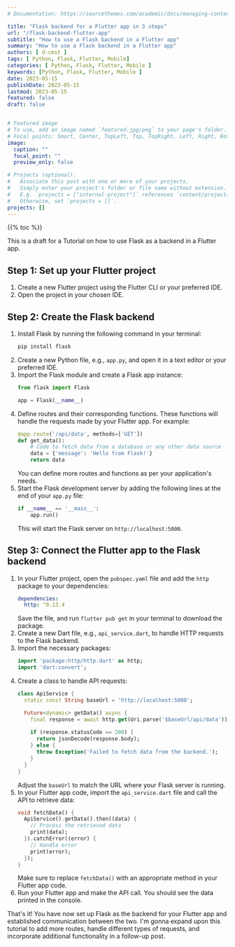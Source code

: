 ```yaml
---
# Documentation: https://sourcethemes.com/academic/docs/managing-content/

title: "Flask backend for a Flutter app in 3 steps"
url: "/flask-backend-flutter-app"
subtitle: "How to use a Flask backend in a Flutter app"
summary: "How to use a Flask backend in a Flutter app"
authors: [ d-cmst ]
tags: [ Python, Flask, Flutter, Mobile]
categories: [ Python, Flask, Flutter, Mobile ]
keywords: [Python, Flask, Flutter, Mobile ]
date: 2023-05-15
publishDate: 2023-05-15
lastmod: 2023-05-15
featured: false
draft: false


# Featured image
# To use, add an image named `featured.jpg/png` to your page's folder.
# Focal points: Smart, Center, TopLeft, Top, TopRight, Left, Right, BottomLeft, Bottom, BottomRight.
image:
  caption: ""
  focal_point: ""
  preview_only: false

# Projects (optional).
#   Associate this post with one or more of your projects.
#   Simply enter your project's folder or file name without extension.
#   E.g. `projects = ["internal-project"]` references `content/project/deep-learning/index.md`.
#   Otherwise, set `projects = []`.
projects: []
---
```


{{% toc %}}

This is a draft for a Tutorial on how to use Flask as a backend in a Flutter app.

## Step 1: Set up your Flutter project
1. Create a new Flutter project using the Flutter CLI or your preferred IDE.
2. Open the project in your chosen IDE.

## Step 2: Create the Flask backend
1. Install Flask by running the following command in your terminal:
   ```bash
   pip install flask
   ```
2. Create a new Python file, e.g., `app.py`, and open it in a text editor or your preferred IDE.
3. Import the Flask module and create a Flask app instance:
   ```python
   from flask import Flask

   app = Flask(__name__)
   ```
4. Define routes and their corresponding functions. These functions will handle the requests made by your Flutter app. For example:
   ```python
   @app.route('/api/data', methods=['GET'])
   def get_data():
       # Code to fetch data from a database or any other data source
       data = {'message': 'Hello from Flask!'}
       return data
   ```
   You can define more routes and functions as per your application's needs.
5. Start the Flask development server by adding the following lines at the end of your `app.py` file:
   ```python
   if __name__ == '__main__':
       app.run()
   ```
   This will start the Flask server on `http://localhost:5000`.

## Step 3: Connect the Flutter app to the Flask backend
1. In your Flutter project, open the `pubspec.yaml` file and add the `http` package to your dependencies:
   ```yaml
   dependencies:
     http: ^0.13.4
   ```
   Save the file, and run `flutter pub get` in your terminal to download the package.
2. Create a new Dart file, e.g., `api_service.dart`, to handle HTTP requests to the Flask backend.
3. Import the necessary packages:
   ```dart
   import 'package:http/http.dart' as http;
   import 'dart:convert';
   ```
4. Create a class to handle API requests:
   ```dart
   class ApiService {
     static const String baseUrl = 'http://localhost:5000';

     Future<dynamic> getData() async {
       final response = await http.get(Uri.parse('$baseUrl/api/data'));
       
       if (response.statusCode == 200) {
         return jsonDecode(response.body);
       } else {
         throw Exception('Failed to fetch data from the backend.');
       }
     }
   }
   ```
   Adjust the `baseUrl` to match the URL where your Flask server is running.
5. In your Flutter app code, import the `api_service.dart` file and call the API to retrieve data:
   ```dart
   void fetchData() {
     ApiService().getData().then((data) {
       // Process the retrieved data
       print(data);
     }).catchError((error) {
       // Handle error
       print(error);
     });
   }
   ```
   Make sure to replace `fetchData()` with an appropriate method in your Flutter app code.
6. Run your Flutter app and make the API call. You should see the data printed in the console.

That's it! You have now set up Flask as the backend for your Flutter app and established communication between the two. I'm gonna expand upon this tutorial to add more routes, handle different types of requests, and incorporate additional functionality in a follow-up post.
